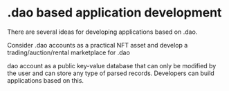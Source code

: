# .dao based application development

There are several ideas for developing applications based on .dao.

Consider .dao accounts as a practical NFT asset and develop a trading/auction/rental marketplace for .dao

dao account as a public key-value database that can only be modified by the user and can store any type of parsed records. Developers can build applications based on this.
